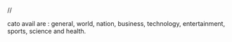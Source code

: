 //

cato avail are : general, world, nation, business, technology, entertainment, sports, science and health.
